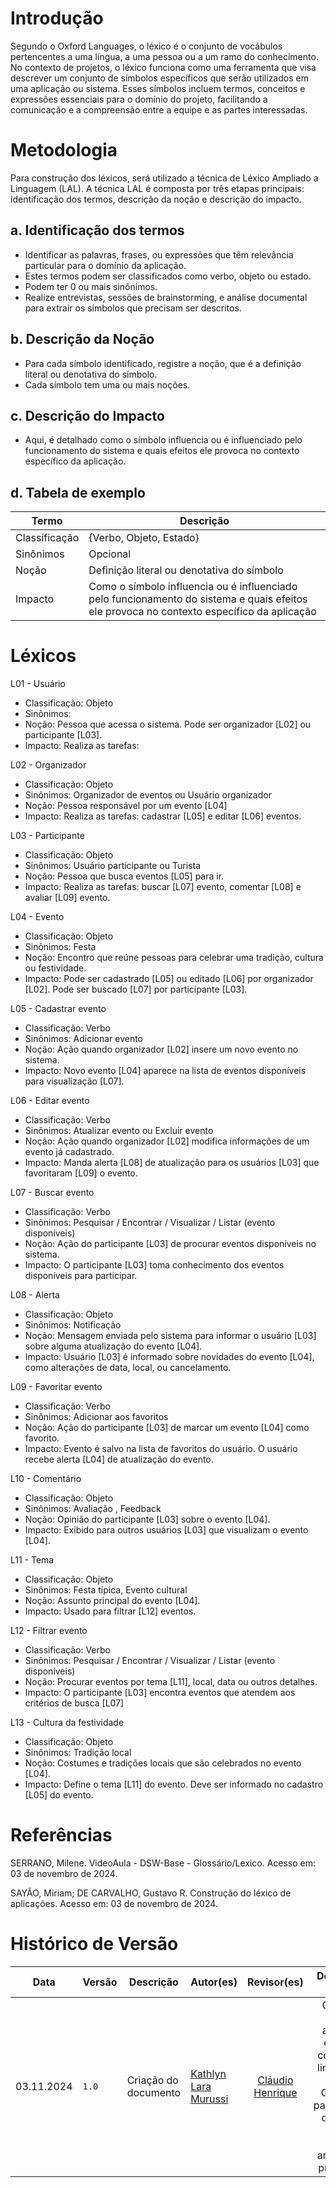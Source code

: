 # Introdução
Segundo o Oxford Languages, o léxico é o conjunto de vocábulos pertencentes a uma língua, a uma pessoa ou a um ramo do conhecimento. No contexto de projetos, o léxico funciona como uma ferramenta que visa descrever um conjunto de símbolos específicos que serão utilizados em uma aplicação ou sistema. Esses símbolos incluem termos, conceitos e expressões essenciais para o domínio do projeto, facilitando a comunicação e a compreensão entre a equipe e as partes interessadas.

# Metodologia

Para construção dos léxicos, será utilizado a técnica de Léxico Ampliado a Linguagem (LAL). A técnica LAL é composta por três etapas principais: identificação dos termos, descrição da noção e descrição do impacto.

## a. Identificação dos termos
- Identificar as palavras, frases, ou expressões que têm relevância particular para o domínio da aplicação. 
- Estes termos podem ser classificados como verbo, objeto ou estado. 
- Podem ter 0 ou mais sinônimos. 
- Realize entrevistas, sessões de brainstorming, e análise documental para extrair os símbolos que precisam ser descritos.

## b. Descrição da Noção
- Para cada símbolo identificado, registre a noção, que é a definição literal ou denotativa do símbolo. 
- Cada símbolo tem uma ou mais noções.

## c. Descrição do Impacto
- Aqui, é detalhado como o símbolo influencia ou é influenciado pelo funcionamento do sistema e quais efeitos ele provoca no contexto específico da aplicação.

## d. Tabela de exemplo

| Termo | Descrição |
| --- | --- |
| Classificação | {Verbo, Objeto, Estado} |
| Sinônimos | Opcional |
| Noção | Definição literal ou denotativa do símbolo |
| Impacto | Como o símbolo influencia ou é influenciado pelo funcionamento do sistema e quais efeitos ele provoca no contexto específico da aplicação |

# Léxicos

L01 - Usuário
- Classificação: Objeto
- Sinônimos: 
- Noção: Pessoa que acessa o sistema. Pode ser organizador [L02] ou participante [L03]. 
- Impacto: Realiza as tarefas: 

L02 - Organizador
- Classificação: Objeto
- Sinônimos: Organizador de eventos ou Usuário organizador
- Noção: Pessoa responsável por um evento [L04]
- Impacto: Realiza as tarefas: cadastrar [L05] e editar [L06] eventos.

L03 - Participante
- Classificação: Objeto
- Sinônimos: Usuário participante ou Turista
- Noção: Pessoa que busca eventos [L05] para ir.
- Impacto: Realiza as tarefas: buscar [L07] evento, comentar [L08] e avaliar [L09] evento.

L04 - Evento
- Classificação: Objeto
- Sinônimos: Festa
- Noção: Encontro que reúne pessoas para celebrar uma tradição, cultura ou festividade.
- Impacto: Pode ser cadastrado [L05] ou editado [L06] por organizador [L02]. Pode ser buscado [L07] por participante [L03].

L05 - Cadastrar evento
- Classificação: Verbo
- Sinônimos: Adicionar evento
- Noção: Ação quando organizador [L02] insere um novo evento no sistema.
- Impacto: Novo evento [L04] aparece na lista de eventos disponíveis para visualização [L07].

L06 - Editar evento
- Classificação: Verbo
- Sinônimos: Atualizar evento ou Excluir evento
- Noção: Ação quando organizador [L02] modifica informações de um evento já cadastrado. 
- Impacto: Manda alerta [L08] de atualização para os usuários [L03] que favoritaram [L09] o evento.

L07 - Buscar evento
- Classificação: Verbo
- Sinônimos: Pesquisar / Encontrar / Visualizar / Listar (evento disponíveis)
- Noção: Ação do participante [L03] de procurar eventos disponíveis no sistema.
- Impacto: O participante [L03] toma conhecimento dos eventos disponíveis para participar.

L08 - Alerta
- Classificação: Objeto
- Sinônimos: Notificação
- Noção: Mensagem enviada pelo sistema para informar o usuário [L03] sobre alguma atualização do evento [L04].
- Impacto: Usuário [L03] é informado sobre novidades do evento [L04], como alterações de data, local, ou cancelamento.

L09 - Favoritar evento
- Classificação: Verbo
- Sinônimos: Adicionar aos favoritos
- Noção: Ação do participante [L03] de marcar um evento [L04] como favorito.
- Impacto: Evento é salvo na lista de favoritos do usuário. O usuário recebe alerta [L04] de atualização do evento.

L10 - Comentário
- Classificação: Objeto
- Sinônimos: Avaliação , Feedback
- Noção: Opinião do participante [L03] sobre o evento [L04].
- Impacto: Exibido para outros usuários [L03] que visualizam o evento [L04].

L11 - Tema
- Classificação: Objeto
- Sinônimos: Festa típica, Evento cultural
- Noção: Assunto principal do evento [L04].
- Impacto: Usado para filtrar [L12] eventos.

L12 - Filtrar evento
- Classificação: Verbo
- Sinônimos: Pesquisar / Encontrar / Visualizar / Listar (evento disponíveis)
- Noção: Procurar eventos por tema [L11], local, data ou outros detalhes.
- Impacto: O participante [L03] encontra eventos que atendem aos critérios de busca [L07]

L13 - Cultura da festividade
- Classificação: Objeto
- Sinônimos: Tradição local
- Noção: Costumes e tradições locais que são celebrados no evento [L04].
- Impacto: Define o tema [L11] do evento. Deve ser informado no cadastro [L05] do evento.

# Referências

SERRANO, Milene. VideoAula - DSW-Base - Glossário/Lexico. Acesso em: 03 de novembro de 2024. 

SAYÃO, Miriam; DE CARVALHO, Gustavo R. Construção do léxico de aplicações. Acesso em: 03 de novembro de 2024.

# Histórico de Versão

| Data       | Versão | Descrição             | Autor(es)          | Revisor(es) | Detalhes da Revisão|
|------------|--------|-----------------------|--------------------| :---:|:---:|
| 03.11.2024 | `1.0`    | Criação do documento  | [Kathlyn Lara Murussi][KathlynGH] | [Cláudio Henrique][ClaudioGH] | O artefato não apresenta erros. Foi corrigido os links diretos para o GitHub e a padronização dos títulos com os outros artefatos do projeto.[#21](https://github.com/UnBArqDsw2024-2/2024.2_G5_Turismo_Entrega_01/issues/21) |


[AnaGH]: https://github.com/analufernanndess
[CainaGH]: https://github.com/freitasc
[ClaudioGH]: https://github.com/claudiohsc
[EliasGH]: https://github.com/EliasOliver21
[GuilhermeGH]: https://github.com/gmeister18
[JoelGH]: https://github.com/JoelSRangel
[KathlynGH]: https://github.com/klmurussi
[PabloGH]: https://github.com/pabloheika
[PedroRGH]: https://github.com/pedro-rodiguero
[PedroPGH]: https://github.com/Pedrin0030
[SamuelGH]: https://github.com/samuelalvess
[TalesGH]: https://github.com/TalesRG
